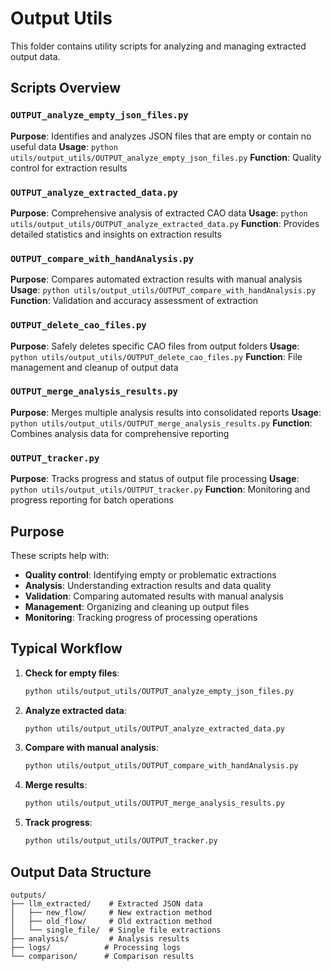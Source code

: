 # Output Utils

This folder contains utility scripts for analyzing and managing extracted output data.

## Scripts Overview

### `OUTPUT_analyze_empty_json_files.py`
**Purpose**: Identifies and analyzes JSON files that are empty or contain no useful data
**Usage**: `python utils/output_utils/OUTPUT_analyze_empty_json_files.py`
**Function**: Quality control for extraction results

### `OUTPUT_analyze_extracted_data.py`
**Purpose**: Comprehensive analysis of extracted CAO data
**Usage**: `python utils/output_utils/OUTPUT_analyze_extracted_data.py`
**Function**: Provides detailed statistics and insights on extraction results

### `OUTPUT_compare_with_handAnalysis.py`
**Purpose**: Compares automated extraction results with manual analysis
**Usage**: `python utils/output_utils/OUTPUT_compare_with_handAnalysis.py`
**Function**: Validation and accuracy assessment of extraction

### `OUTPUT_delete_cao_files.py`
**Purpose**: Safely deletes specific CAO files from output folders
**Usage**: `python utils/output_utils/OUTPUT_delete_cao_files.py`
**Function**: File management and cleanup of output data

### `OUTPUT_merge_analysis_results.py`
**Purpose**: Merges multiple analysis results into consolidated reports
**Usage**: `python utils/output_utils/OUTPUT_merge_analysis_results.py`
**Function**: Combines analysis data for comprehensive reporting

### `OUTPUT_tracker.py`
**Purpose**: Tracks progress and status of output file processing
**Usage**: `python utils/output_utils/OUTPUT_tracker.py`
**Function**: Monitoring and progress reporting for batch operations

## Purpose

These scripts help with:
- **Quality control**: Identifying empty or problematic extractions
- **Analysis**: Understanding extraction results and data quality
- **Validation**: Comparing automated results with manual analysis
- **Management**: Organizing and cleaning up output files
- **Monitoring**: Tracking progress of processing operations

## Typical Workflow

1. **Check for empty files**:
   ```bash
   python utils/output_utils/OUTPUT_analyze_empty_json_files.py
   ```

2. **Analyze extracted data**:
   ```bash
   python utils/output_utils/OUTPUT_analyze_extracted_data.py
   ```

3. **Compare with manual analysis**:
   ```bash
   python utils/output_utils/OUTPUT_compare_with_handAnalysis.py
   ```

4. **Merge results**:
   ```bash
   python utils/output_utils/OUTPUT_merge_analysis_results.py
   ```

5. **Track progress**:
   ```bash
   python utils/output_utils/OUTPUT_tracker.py
   ```

## Output Data Structure
```
outputs/
├── llm_extracted/    # Extracted JSON data
│   ├── new_flow/     # New extraction method
│   ├── old_flow/     # Old extraction method
│   └── single_file/  # Single file extractions
├── analysis/         # Analysis results
├── logs/            # Processing logs
└── comparison/      # Comparison results
```
